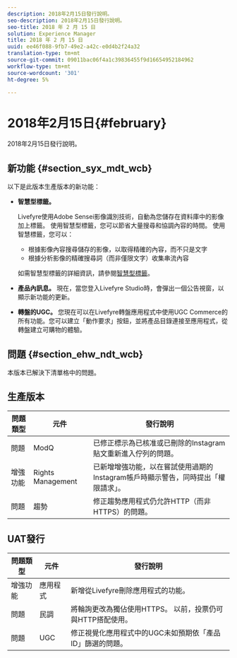 ```yaml
---
description: 2018年2月15日發行說明。
seo-description: 2018年2月15日發行說明。
seo-title: 2018 年 2 月 15 日
solution: Experience Manager
title: 2018 年 2 月 15 日
uuid: ee46f088-9fb7-49e2-a42c-e0d4b2f24a32
translation-type: tm+mt
source-git-commit: 09011bac06f4a1c39836455f9d16654952184962
workflow-type: tm+mt
source-wordcount: '301'
ht-degree: 5%

---
```



# 2018年2月15日{#february}

2018年2月15日發行說明。

## 新功能 {#section_syx_mdt_wcb}

以下是此版本生產版本的新功能：

* **智慧型標籤。**

   Livefyre使用Adobe Sensei影像識別技術，自動為您儲存在資料庫中的影像加上標籤。
使用智慧型標籤，您可以節省大量搜尋和協調內容的時間。 使用智慧標籤，您可以：

   * 根據影像內容搜尋儲存的影像，以取得精確的內容，而不只是文字
   * 根據分析影像的精確搜尋詞（而非僅限文字）收集串流內容

   如需智慧型標籤的詳細資訊，請參閱[智慧型標籤](/help/using/c-features-livefyre/c-smart-tags/c-smart-tags.md#c_smart_tags)。

* **產品內訊息。** 現在，當您登入Livefyre Studio時，會彈出一個公告視窗，以顯示新功能的更新。
* **轉盤的UGC。** 您現在可以在Livefyre轉盤應用程式中使用UGC Commerce的所有功能。您可以建立「動作要求」按鈕，並將產品目錄連接至應用程式，從轉盤建立可購物的體驗。

## 問題 {#section_ehw_ndt_wcb}

本版本已解決下清單格中的問題。

## 生產版本

| **問題類型** | **元件** | **發行說明** |
|---|---|---|
| 問題 | ModQ | 已修正標示為已核准或已刪除的Instagram貼文重新進入佇列的問題。 |
| 增強功能 | Rights Management | 已新增增強功能，以在嘗試使用過期的Instagram帳戶時顯示警告，同時提出「權限請求」。 |
| 問題 | 趨勢 | 修正趨勢應用程式仍允許HTTP（而非HTTPS）的問題。 |

## UAT發行

| **問題類型** | **元件** | **發行說明** |
|---|---|---|
| 增強功能 | 應用程式 | 新增從Livefyre刪除應用程式的功能。 |
| 問題 | 民調 | 將輪詢更改為獨佔使用HTTPS。 以前，投票仍可與HTTP搭配使用。 |
| 問題 | UGC | 修正視覺化應用程式中的UGC未如預期依「產品ID」篩選的問題。 |

